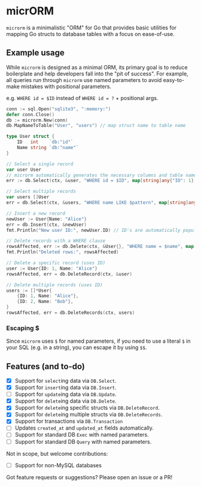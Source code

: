 # micrORM

`microrm` is a minimalistic "ORM" for Go that provides basic utilities for mapping Go structs to database tables with a focus on ease-of-use.

## Example usage

While `microrm` is designed as a minimal ORM, its primary goal is to reduce boilerplate and help developers fall into the "pit of success". For example, all queries run through `microrm` use named parameters to avoid easy-to-make mistakes with positional parameters.

e.g. `WHERE id = $ID` instead of `WHERE id = ?` + positional args.

```go
conn := sql.Open("sqlite3", ":memory:")
defer conn.Close()
db := microrm.New(conn)
db.MapNameToTable("User", "users") // map struct name to table name

type User struct {
    ID   int    `db:"id"`
    Name string `db:"name"`
}

// Select a single record
var user User
// microrm automatically generates the necessary columns and table name
err := db.Select(ctx, &user, "WHERE id = $ID", map[string]any{"ID": 1})

// Select multiple records
var users []User
err = db.Select(ctx, &users, "WHERE name LIKE $pattern", map[string]any{"pattern": "A%"})

// Insert a new record
newUser := User{Name: "Alice"}
err = db.Insert(ctx, &newUser)
fmt.Println("New user ID:", newUser.ID) // ID's are automatically populated after inserts

// Delete records with a WHERE clause
rowsAffected, err := db.Delete(ctx, &User{}, "WHERE name = $name", map[string]any{"name": "Alice"})
fmt.Println("Deleted rows:", rowsAffected)

// Delete a specific record (uses ID)
user := User{ID: 1, Name: "Alice"}
rowsAffected, err = db.DeleteRecord(ctx, &user)

// Delete multiple records (uses ID)
users := []*User{
    {ID: 1, Name: "Alice"},
    {ID: 2, Name: "Bob"},
}
rowsAffected, err = db.DeleteRecords(ctx, users)
```

### Escaping $

Since `microrm` uses `$` for named parameters, if you need to use a literal `$` in your SQL (e.g. in a string), you can escape it by using `$$`.

## Features (and to-do)

- [x] Support for `select`ing data via `DB.Select`.
- [x] Support for `insert`ing data via `DB.Insert`.
- [ ] Support for `update`ing data via `DB.Update`.
- [x] Support for `delete`ing data via `DB.Delete`.
- [x] Support for `delete`ing specific structs via `DB.DeleteRecord`.
- [x] Support for `delete`ing multiple structs via `DB.DeleteRecords`.
- [x] Support for transactions via `DB.Transaction`
- [ ] Updates `created_at` and `updated_at` fields automatically.
- [ ] Support for standard DB `Exec` with named parameters.
- [ ] Support for standard DB `Query` with named parameters.

Not in scope, but welcome contributions:

- [ ] Support for non-MySQL databases

Got feature requests or suggestions? Please open an issue or a PR!
